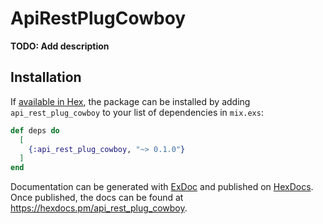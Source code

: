 # ApiRestPlugCowboy

**TODO: Add description**

## Installation

If [available in Hex](https://hex.pm/docs/publish), the package can be installed
by adding `api_rest_plug_cowboy` to your list of dependencies in `mix.exs`:

```elixir
def deps do
  [
    {:api_rest_plug_cowboy, "~> 0.1.0"}
  ]
end
```

Documentation can be generated with [ExDoc](https://github.com/elixir-lang/ex_doc)
and published on [HexDocs](https://hexdocs.pm). Once published, the docs can
be found at <https://hexdocs.pm/api_rest_plug_cowboy>.

